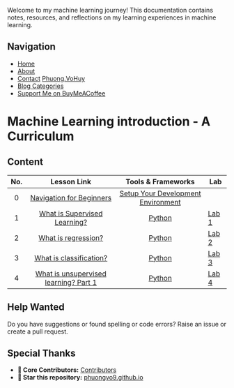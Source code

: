 
Welcome to my machine learning journey! This documentation contains notes, resources, and reflections on my learning experiences in machine learning.

## Navigation
- [Home](https://phuongvo9.github.io)
- [About](#introduction)
- [Contact](https://www.linkedin.com/in/phuongvohuy/) [Phuong.VoHuy](https://www.linkedin.com/in/phuongvohuy/)
- [Blog Categories](#categories)
- [Support Me on BuyMeACoffee](https://buymeacoffee.com/phuongvo)



# Machine Learning introduction - A Curriculum

## Content
| No. |                                                                 Lesson Link                                                                  |                                           Tools & Frameworks                                          | Lab                                                            |
| :-: | :------------------------------------------------------------------------------------------------------------------------------------------: | :---------------------------------------------------------------------------------------------: | ------------------------------------------------------------------------------ |
| 0  | [Navigation for Beginners](docs/Supervised-Machine-Learning/blogs/navigation-for-beginner.md)  |  [Setup Your Development Environment](#content)                       |   |
| 1 | [What is Supervised Learning?](docs/Supervised-Machine-Learning/blogs/what-is-supervised-learning.md) | [Python](#content) | [Lab 1](#content) |
| 2 | [What is regression?](docs/Supervised-Machine-Learning/blogs/what-is-regression.md) | [Python](#content) | [Lab 2](#content) |
| 3 | [What is classification?](docs/Supervised-Machine-Learning/blogs/what-is-classification.md) | [Python](#content) | [Lab 3](#content) |
| 4 | [What is unsupervised learning? Part 1](docs/Supervised-Machine-Learning/blogs/unsupervised-learning-1.md) | [Python](#content) | [Lab 4](#content) |

## Help Wanted

Do you have suggestions or found spelling or code errors? Raise an issue or create a pull request.

## Special Thanks

* **🙏 Core Contributors:** [Contributors](https://github.com/phuongvo9/phuongvo9.github.io/graphs/contributors)
* **🌟 Star this repository:** [phuongvo9.github.io](https://github.com/phuongvo9/machine-learning-introduction)